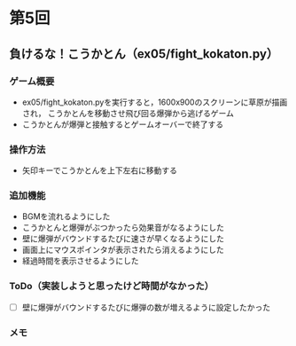 # 第5回
## 負けるな！こうかとん（ex05/fight_kokaton.py）
### ゲーム概要
- ex05/fight_kokaton.pyを実行すると，1600x900のスクリーンに草原が描画され，
こうかとんを移動させ飛び回る爆弾から逃げるゲーム
- こうかとんが爆弾と接触するとゲームオーバーで終了する
### 操作方法
- 矢印キーでこうかとんを上下左右に移動する
### 追加機能
- BGMを流れるようにした
- こうかとんと爆弾がぶつかったら効果音がなるようにした
- 壁に爆弾がバウンドするたびに速さが早くなるようにした
- 画面上にマウスポインタが表示されたら消えるようにした
- 経過時間を表示させるようにした
### ToDo（実装しようと思ったけど時間がなかった）
- [ ] 壁に爆弾がバウンドするたびに爆弾の数が増えるように設定したかった
### メモ